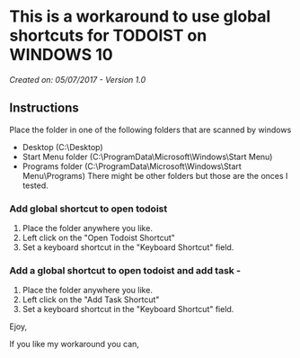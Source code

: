 # This is a workaround to use global shortcuts for TODOIST on WINDOWS 10
*Created on: 05/07/2017 - Version 1.0*

## Instructions

Place the folder in one of the following folders that are scanned by windows
* Desktop (C:\Desktop)
* Start Menu folder (C:\ProgramData\Microsoft\Windows\Start Menu\)
* Programs folder (C:\ProgramData\Microsoft\Windows\Start Menu\Programs)
There might be other folders but those are the onces I tested.

### Add global shortcut to open todoist
1. Place the folder anywhere you like.
2. Left click on the "Open Todoist Shortcut"
3. Set a keyboard shortcut in the "Keyboard Shortcut" field.

### Add a global shortcut to open todoist and add task -
1. Place the folder anywhere you like.
2. Left click on the "Add Task Shortcut"
3. Set a keyboard shortcut in the "Keyboard Shortcut" field.

Ejoy,

If you like my workaround you can,
